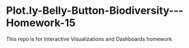 # Plot.ly-Belly-Button-Biodiversity---Homework-15
This repo is for Interactive Visualizations and Dashboards homework
